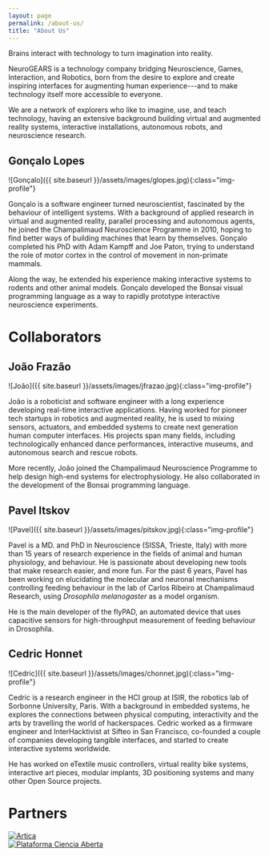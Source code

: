 ```yaml
---
layout: page
permalink: /about-us/
title: "About Us"
---
```


Brains interact with technology to turn imagination into reality.

NeuroGEARS is a technology company bridging Neuroscience, Games, Interaction, and Robotics, born from the desire to explore and create inspiring interfaces for augmenting human experience---and to make technology itself more accessible to everyone.

We are a network of explorers who like to imagine, use, and teach technology, having an extensive background building virtual and augmented reality systems, interactive installations, autonomous robots, and neuroscience research.

## Gonçalo Lopes

![Gonçalo]({{ site.baseurl }}/assets/images/glopes.jpg){:class="img-profile"}

Gonçalo is a software engineer turned neuroscientist, fascinated by the behaviour of intelligent systems. With a background of applied research in virtual and augmented reality, parallel processing and autonomous agents, he joined the Champalimaud Neuroscience Programme in 2010, hoping to find better ways of building machines that learn by themselves. Gonçalo completed his PhD with Adam Kampff and Joe Paton, trying to understand the role of motor cortex in the control of movement in non-primate mammals.

Along the way, he extended his experience making interactive systems to rodents and other animal models. Gonçalo developed the Bonsai visual programming language as a way to rapidly prototype interactive neuroscience experiments.

# Collaborators

## João Frazão

![João]({{ site.baseurl }}/assets/images/jfrazao.jpg){:class="img-profile"}

João is a roboticist and software engineer with a long experience developing real-time interactive applications. Having worked for pioneer tech startups in robotics and augmented reality, he is used to mixing sensors, actuators, and embedded systems to create next generation human computer interfaces. His projects span many fields, including technologically enhanced dance performances, interactive museums, and autonomous search and rescue robots.

More recently, João joined the Champalimaud Neuroscience Programme to help design high-end systems for electrophysiology. He also collaborated in the development of the Bonsai programming language.

## Pavel Itskov

![Pavel]({{ site.baseurl }}/assets/images/pitskov.jpg){:class="img-profile"}

Pavel is a MD. and PhD in Neuroscience (SISSA, Trieste, Italy) with more than 15 years of research experience in the fields of animal and human physiology, and behaviour. He is passionate about developing new tools that make research easier, and more fun. For the past 6 years, Pavel has been working on elucidating the molecular and neuronal mechanisms controlling feeding behaviour in the lab of Carlos Ribeiro at Champalimaud Research, using *Drosophila melanogaster* as a model organism.

He is the main developer of the flyPAD, an automated device that uses capacitive sensors for high-throughput measurement of feeding behaviour in Drosophila.

## Cedric Honnet

![Cedric]({{ site.baseurl }}/assets/images/chonnet.jpg){:class="img-profile"}

Cedric is a research engineer in the HCI group at ISIR, the robotics lab of Sorbonne University, Paris. With a background in embedded systems, he explores the connections between physical computing, interactivity and the arts by travelling the world of hackerspaces. Cedric worked as a firmware engineer and InterHacktivist at Sifteo in San Francisco, co-founded a couple of companies developing tangible interfaces, and started to create interactive systems worldwide.

He has worked on eTextile music controllers, virtual reality bike systems, interactive art pieces, modular implants, 3D positioning systems and many other Open Source projects.

# Partners

<div class="column-group">
  <div>
    <a href="http://artica.cc/">
      <img src="{{ site.baseurl }}/assets/images/artica.svg" alt="Artica"/>
    </a>
  </div>
  <div>
    <a href="https://plataforma.edu.pt/">
      <img src="{{ site.baseurl }}/assets/images/pca.svg" alt="Plataforma Ciencia Aberta"/>
    </a>
  </div>
  <div class="column-group"/>
</div>
